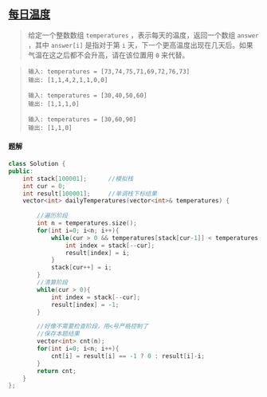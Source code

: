 ## [每日温度](https://leetcode.cn/problems/daily-temperatures/)

> 给定一个整数数组 `temperatures` ，表示每天的温度，返回一个数组 `answer` ，其中 `answer[i]` 是指对于第 `i` 天，下一个更高温度出现在几天后。如果气温在这之后都不会升高，请在该位置用 `0` 来代替。

> ```
> 输入: temperatures = [73,74,75,71,69,72,76,73]
> 输出: [1,1,4,2,1,1,0,0]
> ```
>
> ```
> 输入: temperatures = [30,40,50,60]
> 输出: [1,1,1,0]
> ```
>
> ```
> 输入: temperatures = [30,60,90]
> 输出: [1,1,0]
> ```

#### 题解

```c++
class Solution {
public:
    int stack[100001];      //模拟栈
    int cur = 0;
    int result[100001];     //单调栈下标结果
    vector<int> dailyTemperatures(vector<int>& temperatures) {
        
        //遍历阶段
        int n = temperatures.size();
        for(int i=0; i<n; i++){
            while(cur > 0 && temperatures[stack[cur-1]] < temperatures[i]){
                int index = stack[--cur];
                result[index] = i;
            }
            stack[cur++] = i;
        }
        //清算阶段
        while(cur > 0){
            int index = stack[--cur];
            result[index] = -1;
        }

        //好像不需要检查阶段，用<号严格控制了
        //保存本题结果
        vector<int> cnt(n);
        for(int i=0; i<n; i++){
            cnt[i] = result[i] == -1 ? 0 : result[i]-i;
        }
        return cnt;
    }
};
```

